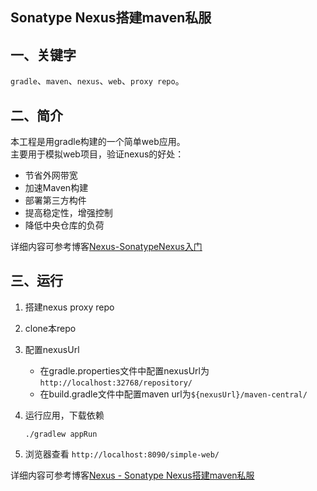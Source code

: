 Sonatype Nexus搭建maven私服
---
## 一、关键字
`gradle`、`maven`、`nexus`、`web`、`proxy repo`。

## 二、简介

本工程是用gradle构建的一个简单web应用。  
主要用于模拟web项目，验证nexus的好处：

* 节省外网带宽
* 加速Maven构建
* 部署第三方构件
* 提高稳定性，增强控制
* 降低中央仓库的负荷

详细内容可参考博客[Nexus-SonatypeNexus入门](http://zhangyuyu.github.io/2018/01/06/Nexus-SonatypeNexus%E5%85%A5%E9%97%A8/)

## 三、运行

1. 搭建nexus proxy repo

2. clone本repo 

3. 配置nexusUrl

    * 在gradle.properties文件中配置nexusUrl为`http://localhost:32768/repository/`
    * 在build.gradle文件中配置maven url为`${nexusUrl}/maven-central/`

4. 运行应用，下载依赖
    ```
    ./gradlew appRun
    ```  

5. 浏览器查看
`http://localhost:8090/simple-web/`

详细内容可参考博客[Nexus - Sonatype Nexus搭建maven私服](http://zhangyuyu.github.io/2018/01/07/Nexus-SonatypeNexus%E6%90%AD%E5%BB%BAmaven%E7%A7%81%E6%9C%8D/#more)


